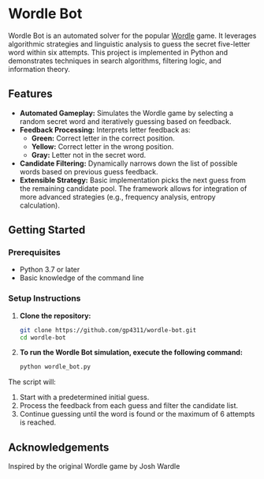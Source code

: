 # Wordle Bot
Wordle Bot is an automated solver for the popular [Wordle](https://www.nytimes.com/games/wordle/index.html) game. It leverages algorithmic strategies and linguistic analysis to guess the secret five-letter word within six attempts. This project is implemented in Python and demonstrates techniques in search algorithms, filtering logic, and information theory.

## Features

- **Automated Gameplay:** Simulates the Wordle game by selecting a random secret word and iteratively guessing based on feedback.
- **Feedback Processing:** Interprets letter feedback as:
  - **Green:** Correct letter in the correct position.
  - **Yellow:** Correct letter in the wrong position.
  - **Gray:** Letter not in the secret word.
- **Candidate Filtering:** Dynamically narrows down the list of possible words based on previous guess feedback.
- **Extensible Strategy:** Basic implementation picks the next guess from the remaining candidate pool. The framework allows for integration of more advanced strategies (e.g., frequency analysis, entropy calculation).

## Getting Started

### Prerequisites

- Python 3.7 or later
- Basic knowledge of the command line

### Setup Instructions

1. **Clone the repository:**

   ```bash
   git clone https://github.com/gp4311/wordle-bot.git
   cd wordle-bot

2. **To run the Wordle Bot simulation, execute the following command:**

   ```bash
   python wordle_bot.py

The script will:
1. Start with a predetermined initial guess.
2. Process the feedback from each guess and filter the candidate list.
3. Continue guessing until the word is found or the maximum of 6 attempts is reached.

## Acknowledgements

Inspired by the original Wordle game by Josh Wardle
